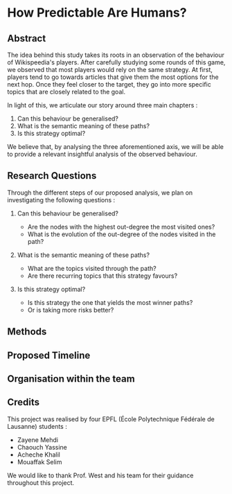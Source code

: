 # How Predictable Are Humans? 

## Abstract 
The idea behind this study takes its roots in an observation of the behaviour of Wikispeedia's players. After carefully studying some rounds of this game, we observed that most players would rely on the same strategy. At first, players tend to go towards articles that give them the most options for the next hop. Once they feel closer to the target, they go into more specific topics that are closely related to the goal. 

In light of this, we articulate our story around three main chapters : 
1. Can this behaviour be generalised? 
2. What is the semantic meaning of these paths? 
3. Is this strategy optimal? 

We believe that, by analysing the three aforementioned axis, we will be able to provide a relevant insightful analysis of the observed behaviour. 

## Research Questions
Through the different steps of our proposed analysis, we plan on investigating the following questions :  
1. Can this behaviour be generalised? 
      - Are the nodes with the highest out-degree the most visited ones? 
      - What is the evolution of the out-degree of the nodes visited in the path? 

2. What is the semantic meaning of these paths? 
     - What are the topics visited through the path? 
     - Are there recurring topics that this strategy favours? 

3. Is this strategy optimal? 
     - Is this strategy the one that yields the most winner paths? 
     - Or is taking more risks better? 


## Methods 

## Proposed Timeline 

## Organisation within the team 

## Credits 
This project was realised by four EPFL (École Polytechnique Fédérale de Lausanne) students : 
* Zayene Mehdi
* Chaouch Yassine 
* Acheche Khalil 
* Mouaffak Selim 

We would like to thank Prof. West and his team for their guidance throughout this project.